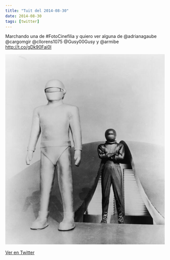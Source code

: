 ```yaml
---
title: "Tuit del 2014-08-30"
date: 2014-08-30
tags: [twitter]
---
```


Marchando una de #FotoCinefilia y quiero ver alguna de @adrianagaube @cargomgir @cllorens1075 @Gusy00Gusy y @armibe http://t.co/gDk90Fai0I

![Imagen](/assets/images/505512566031138816-BwPw_zAIUAADhBz.jpg)

[Ver en Twitter](https://twitter.com/i/web/status/505512566031138816)
